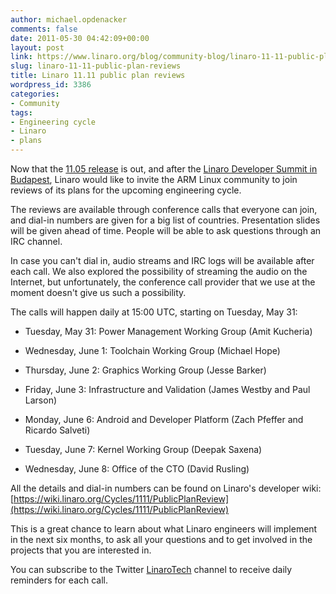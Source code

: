 ```yaml
---
author: michael.opdenacker
comments: false
date: 2011-05-30 04:42:09+00:00
layout: post
link: https://www.linaro.org/blog/community-blog/linaro-11-11-public-plan-reviews/
slug: linaro-11-11-public-plan-reviews
title: Linaro 11.11 public plan reviews
wordpress_id: 3386
categories:
- Community
tags:
- Engineering cycle
- Linaro
- plans
---
```


Now that the [11.05 release](/linaro-blog/2011/05/28/linaro-11-05-released/) is out, and after the [Linaro Developer Summit in Budapest](https://wiki.linaro.org/Events/2011-05-LDS), Linaro would like to invite the ARM Linux community to join reviews of its plans for the upcoming engineering cycle.

The reviews are available through conference calls that everyone can join, and dial-in numbers are given for a big list of countries. Presentation slides will be given ahead of time. People will be able to ask questions through an IRC channel.

In case you can't dial in, audio streams and IRC logs will be available after each call. We also explored the possibility of streaming the audio on the Internet, but unfortunately, the conference call provider that we use at the moment doesn't give us such a possibility.

The calls will happen daily at 15:00 UTC, starting on Tuesday, May 31:



	
  * Tuesday, May 31: Power Management Working Group (Amit Kucheria)

	
  * Wednesday, June 1: Toolchain Working Group (Michael Hope)

	
  * Thursday, June 2: Graphics Working Group (Jesse Barker)

	
  * Friday, June 3: Infrastructure and Validation (James Westby and Paul Larson)

	
  * Monday, June 6: Android and Developer Platform (Zach Pfeffer and Ricardo Salveti)

	
  * Tuesday, June 7: Kernel Working Group (Deepak Saxena)

	
  * Wednesday, June 8: Office of the CTO (David Rusling)


All the details and dial-in numbers can be found on Linaro's developer wiki: [https://wiki.linaro.org/Cycles/1111/PublicPlanReview](https://wiki.linaro.org/Cycles/1111/PublicPlanReview)

This is a great chance to learn about what Linaro engineers will implement in the next six months, to ask all your questions and to get involved in the projects that you are interested in.

You can subscribe to the Twitter [LinaroTech](http://twitter.com/#!/LinaroTech) channel to receive daily reminders for each call.


